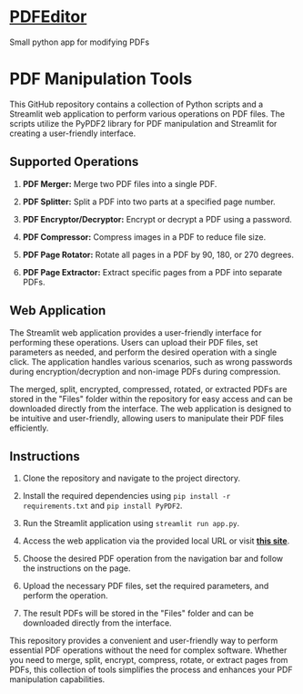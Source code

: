 # [PDFEditor]('pdfeditor.streamlit.app')
Small python app for modifying PDFs


# PDF Manipulation Tools

This GitHub repository contains a collection of Python scripts and a Streamlit web application to perform various operations on PDF files. The scripts utilize the PyPDF2 library for PDF manipulation and Streamlit for creating a user-friendly interface.

## Supported Operations

1. **PDF Merger:** Merge two PDF files into a single PDF.

2. **PDF Splitter:** Split a PDF into two parts at a specified page number.

3. **PDF Encryptor/Decryptor:** Encrypt or decrypt a PDF using a password.

4. **PDF Compressor:** Compress images in a PDF to reduce file size.

5. **PDF Page Rotator:** Rotate all pages in a PDF by 90, 180, or 270 degrees.

6. **PDF Page Extractor:** Extract specific pages from a PDF into separate PDFs.

## Web Application

The Streamlit web application provides a user-friendly interface for performing these operations. Users can upload their PDF files, set parameters as needed, and perform the desired operation with a single click. The application handles various scenarios, such as wrong passwords during encryption/decryption and non-image PDFs during compression.

The merged, split, encrypted, compressed, rotated, or extracted PDFs are stored in the "Files" folder within the repository for easy access and can be downloaded directly from the interface. The web application is designed to be intuitive and user-friendly, allowing users to manipulate their PDF files efficiently.

## Instructions

1. Clone the repository and navigate to the project directory.

2. Install the required dependencies using `pip install -r requirements.txt` and `pip install PyPDF2`. 

3. Run the Streamlit application using `streamlit run app.py`.

4. Access the web application via the provided local URL or visit [**this site**]('pdfeditor.streamlit.app').

5. Choose the desired PDF operation from the navigation bar and follow the instructions on the page.

6. Upload the necessary PDF files, set the required parameters, and perform the operation.

7. The result PDFs will be stored in the "Files" folder and can be downloaded directly from the interface.

This repository provides a convenient and user-friendly way to perform essential PDF operations without the need for complex software. Whether you need to merge, split, encrypt, compress, rotate, or extract pages from PDFs, this collection of tools simplifies the process and enhances your PDF manipulation capabilities.
